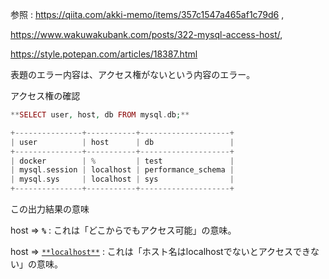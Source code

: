 参照 : https://qiita.com/akki-memo/items/357c1547a465af1c79d6 ,

https://www.wakuwakubank.com/posts/322-mysql-access-host/, 

https://style.potepan.com/articles/18387.html

表題のエラー内容は、アクセス権がないという内容のエラー。

アクセス権の確認

```php
**SELECT user, host, db FROM mysql.db;**

+---------------+-----------+--------------------+
| user          | host      | db                 |
+---------------+-----------+--------------------+
| docker        | %         | test               |
| mysql.session | localhost | performance_schema |
| mysql.sys     | localhost | sys                |
+---------------+-----------+--------------------+
```

この出力結果の意味

host ⇒ **`%`** : これは「どこからでもアクセス可能」の意味。

host ⇒ [`**localhost**`](http://localhost) : これは「ホスト名はlocalhostでないとアクセスできない」の意味。
